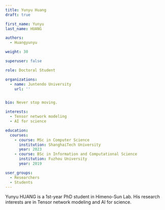 ```yaml
---
title: Yunyu Huang
draft: true

first_name: Yunyu
last_name: HUANG

authors:
  - Huangyunyu

weight: 30

superuser: false

role: Doctoral Student

organizations:
  - name: Juntendo University
    url: ''


bio: Never stop moving.

interests:
  - Tensor network modeling
  - AI for science

education:
  courses:
    - course: MSc in Computer Science
      institution: ShanghaiTech University
      year: 2023
    - course: BSc in Information and Computational Science
      institution: Fuzhou University
      year: 2019

user_groups:
  - Researchers
  - Students
---
```

Yunyu HUANG is a 1st-year PhD student in Himeno-Sun Lab.
His research interests are in Tensor network modeling and AI for science.


